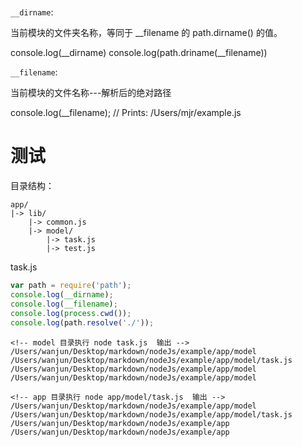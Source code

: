 
# 

`__dirname`: 

当前模块的文件夹名称，等同于 __filename 的 path.dirname() 的值。

console.log(__dirname)
console.log(path.driname(__filename))

`__filename`:

当前模块的文件名称---解析后的绝对路径

console.log(__filename);
// Prints: /Users/mjr/example.js

# 测试

目录结构：

```
app/
|-> lib/
    |-> common.js
    |-> model/
        |-> task.js
        |-> test.js
```

task.js

``` js
var path = require('path');
console.log(__dirname);
console.log(__filename);
console.log(process.cwd());
console.log(path.resolve('./'));
```

```
<!-- model 目录执行 node task.js  输出 -->
/Users/wanjun/Desktop/markdown/nodeJs/example/app/model
/Users/wanjun/Desktop/markdown/nodeJs/example/app/model/task.js
/Users/wanjun/Desktop/markdown/nodeJs/example/app/model
/Users/wanjun/Desktop/markdown/nodeJs/example/app/model
```

```
<!-- app 目录执行 node app/model/task.js  输出 -->
/Users/wanjun/Desktop/markdown/nodeJs/example/app/model
/Users/wanjun/Desktop/markdown/nodeJs/example/app/model/task.js
/Users/wanjun/Desktop/markdown/nodeJs/example/app
/Users/wanjun/Desktop/markdown/nodeJs/example/app
```